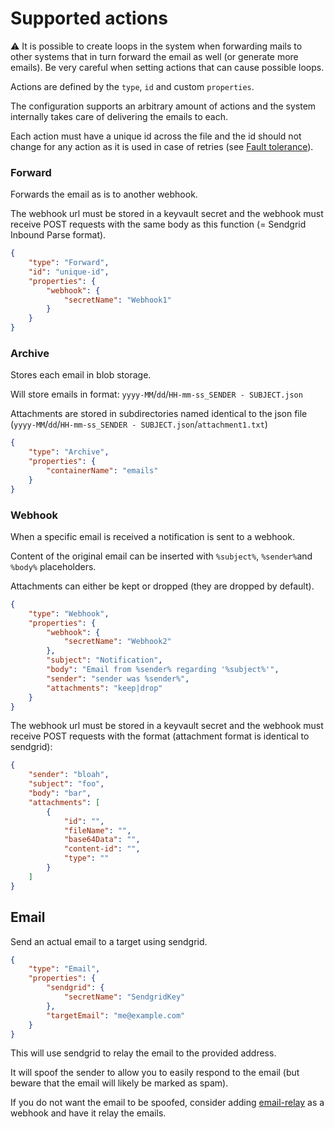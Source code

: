 # Supported actions

:warning: It is possible to create loops in the system when forwarding mails to other systems that in turn forward the email as well (or generate more emails). Be very careful when setting actions that can cause possible loops.

Actions are defined by the `type`, `id` and custom `properties`.

The configuration supports an arbitrary amount of actions and the system internally takes care of delivering the emails to each.

Each action must have a unique id across the file and the id should not change for any action as it is used in case of retries (see [Fault tolerance](Fault%20tolerance.md)).

### Forward

Forwards the email as is to another webhook.

The webhook url must be stored in a keyvault secret and the webhook must receive POST requests with the same body as this function (= Sendgrid Inbound Parse format).

``` json
{
    "type": "Forward",
    "id": "unique-id",
    "properties": {
        "webhook": {
            "secretName": "Webhook1"
        }
    }
}
```

### Archive

Stores each email in blob storage.

Will store emails in format: `yyyy-MM`/`dd`/`HH-mm-ss_SENDER - SUBJECT.json`

Attachments are stored in subdirectories named identical to the json file (`yyyy-MM`/`dd`/`HH-mm-ss_SENDER - SUBJECT.json`/`attachment1.txt`)

``` json
{
    "type": "Archive",
    "properties": {
        "containerName": "emails"
    }
}
```

### Webhook

When a specific email is received a notification is sent to a webhook.

Content of the original email can be inserted with `%subject%`, `%sender%`and `%body%` placeholders.

Attachments can either be kept or dropped (they are dropped by default).

``` json
{
    "type": "Webhook",
    "properties": {
        "webhook": {
            "secretName": "Webhook2"
        },
        "subject": "Notification",
        "body": "Email from %sender% regarding '%subject%'",
        "sender": "sender was %sender%",
        "attachments": "keep|drop"
    }
}
```

The webhook url must be stored in a keyvault secret and the webhook must receive POST requests with the format (attachment format is identical to sendgrid):

``` json
{
    "sender": "bloah",
    "subject": "foo",
    "body": "bar",
    "attachments": [
        {
            "id": "",
            "fileName": "",
            "base64Data": "",
            "content-id": "",
            "type": ""
        }
    ]
}
```

## Email

Send an actual email to a target using sendgrid.

``` json
{
    "type": "Email",
    "properties": {
        "sendgrid": {
            "secretName": "SendgridKey"
        },
        "targetEmail": "me@example.com"
    }
}
```

This will use sendgrid to relay the email to the provided address.

It will spoof the sender to allow you to easily respond to the email (but beware that the email will likely be marked as spam).

If you do not want the email to be spoofed, consider adding [email-relay](https://github.com/MarcStan/email-relay) as a webhook and have it relay the emails.
